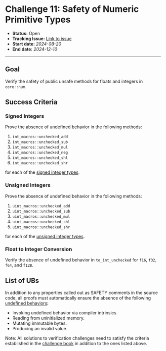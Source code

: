 # Challenge 11: Safety of Numeric Primitive Types


- **Status:** Open
- **Tracking Issue:** [Link to issue](https://github.com/model-checking/verify-rust-std/issues/59)
- **Start date:** *2024-08-20*
- **End date:** *2024-12-10*

-------------------

## Goal

Verify the safety of public unsafe methods for floats and integers in `core::num`.

## Success Criteria

### Signed Integers

Prove the absence of undefined behavior in the following methods:

1. `int_macros::unchecked_add`
2. `int_macros::unchecked_sub`
3. `int_macros::unchecked_mul`
4. `int_macros::unchecked_neg`
5. `int_macros::unchecked_shl`
6. `int_macros::unchecked_shr`

for each of the [signed integer types](https://doc.rust-lang.org/beta/book/ch03-02-data-types.html#integer-types).

### Unsigned Integers

Prove the absence of undefined behavior in the following methods:

1. `uint_macros::unchecked_add`
2. `uint_macros::unchecked_sub`
3. `uint_macros::unchecked_mul`
4. `uint_macros::unchecked_shl`
5. `uint_macros::unchecked_shr`

for each of the [unsigned integer types](https://doc.rust-lang.org/beta/book/ch03-02-data-types.html#integer-types). 

### Float to Integer Conversion

Verify the absence of undefined behavior in `to_int_unchecked` for `f16`, `f32`, `f64`, and `f128`. 

## List of UBs

In addition to any properties called out as SAFETY comments in the source code, all proofs must automatically ensure the absence of the following [undefined behaviors](https://github.com/rust-lang/reference/blob/142b2ed77d33f37a9973772bd95e6144ed9dce43/src/behavior-considered-undefined.md):

* Invoking undefined behavior via compiler intrinsics.
* Reading from uninitialized memory.
* Mutating immutable bytes.
* Producing an invalid value.

Note: All solutions to verification challenges need to satisfy the criteria established in the [challenge book](../general-rules.md) in addition to the ones listed above.
